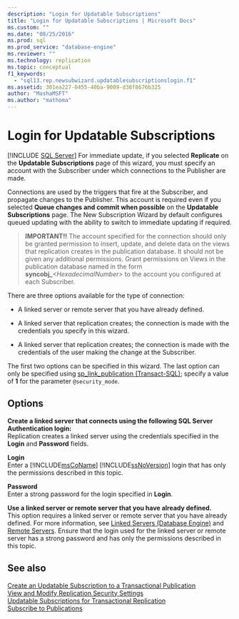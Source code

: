 ```yaml
---
description: "Login for Updatable Subscriptions"
title: "Login for Updatable Subscriptions | Microsoft Docs"
ms.custom: ""
ms.date: "08/25/2016"
ms.prod: sql
ms.prod_service: "database-engine"
ms.reviewer: ""
ms.technology: replication
ms.topic: conceptual
f1_keywords: 
  - "sql13.rep.newsubwizard.updatablesubscriptionslogin.f1"
ms.assetid: 301ea227-0455-40ba-9009-d38f8676b325
author: "MashaMSFT"
ms.author: "mathoma"
---
```

# Login for Updatable Subscriptions
 [!INCLUDE [SQL Server](../../includes/applies-to-version/sqlserver.md)]
  For immediate update, if you selected **Replicate** on the **Updatable Subscriptions** page of this wizard, you must specify an account with the Subscriber under which connections to the Publisher are made. 
  
 Connections are used by the triggers that fire at the Subscriber, and propagate changes to the Publisher. This account is required even if you selected **Queue changes and commit when possible** on the **Updatable Subscriptions** page. The New Subscription Wizard by default configures queued updating with the ability to switch to immediate updating if required.  
  
> **IMPORTANT!!** The account specified for the connection should only be granted permission to insert, update, and delete data on the views that replication creates in the publication database. It should not be given any additional permissions. Grant permissions on Views in the publication database named in the form **syncobj_**_\<HexadecimalNumber>_ to the account you configured at each Subscriber.  
  
 There are three options available for the type of connection:  
  
-   A linked server or remote server that you have already defined.  
  
-   A linked server that replication creates; the connection is made with the credentials you specify in this wizard.  
  
-   A linked server that replication creates; the connection is made with the credentials of the user making the change at the Subscriber.  
  
 The first two options can be specified in this wizard. The last option can only be specified using [sp_link_publication &#40;Transact-SQL&#41;](../../relational-databases/system-stored-procedures/sp-link-publication-transact-sql.md); specify a value of **1** for the parameter `@security_mode`.  
  
## Options  
 **Create a linked server that connects using the following SQL Server Authentication login:**  
 Replication creates a linked server using the credentials specified in the **Login** and **Password** fields.  
  
 **Login**  
 Enter a [!INCLUDE[msCoName](../../includes/msconame-md.md)] [!INCLUDE[ssNoVersion](../../includes/ssnoversion-md.md)] login that has only the permissions described in this topic.  
  
 **Password**  
 Enter a strong password for the login specified in **Login**.  
    
 **Use a linked server or remote server that you have already defined.**  
 This option requires a linked server or remote server that you have already defined. For more information, see [Linked Servers &#40;Database Engine&#41;](../../relational-databases/linked-servers/linked-servers-database-engine.md) and [Remote Servers](../../database-engine/configure-windows/remote-servers.md). Ensure that the login used for the linked server or remote server has a strong password and has only the permissions described in this topic.  
  
## See also  
 [Create an Updatable Subscription to a Transactional Publication](publish/create-an-updatable-subscription-to-a-transactional-publication.md)   
 [View and Modify Replication Security Settings](../../relational-databases/replication/security/view-and-modify-replication-security-settings.md)   
 [Updatable Subscriptions for Transactional Replication](../../relational-databases/replication/transactional/updatable-subscriptions-for-transactional-replication.md)   
 [Subscribe to Publications](../../relational-databases/replication/subscribe-to-publications.md)  
  
  
